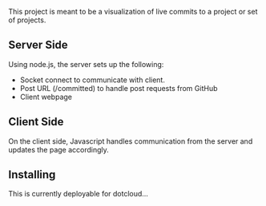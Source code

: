 This project is meant to be a visualization of live commits to a project
or set of projects.

## Server Side

Using node.js, the server sets up the following:

  * Socket connect to communicate with client.
  * Post URL (/committed) to handle post requests from GitHub
  * Client webpage

## Client Side

On the client side, Javascript handles communication from the server
and updates the page accordingly.

## Installing

This is currently deployable for dotcloud...